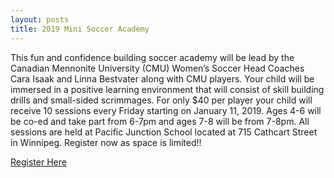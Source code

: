 ```yaml
---
layout: posts
title: 2019 Mini Soccer Academy
---
```

This fun and confidence building soccer academy will be lead by the Canadian
Mennonite University (CMU) Women’s Soccer Head Coaches Cara Isaak and Linna
Bestvater along with CMU players. Your child will be immersed in a positive
learning environment that will consist of skill building drills and small-sided
scrimmages. For only $40 per player your child will receive 10 sessions every
Friday starting on January 11, 2019.  Ages 4-6 will be co-ed and take part from
6-7pm and ages 7-8 will be from 7-8pm.  All sessions are held at Pacific
Junction School located at 715 Cathcart Street in Winnipeg.  Register now as
space is limited!!  
  
[Register Here](http://www.cysawinnipeg.com/members)


